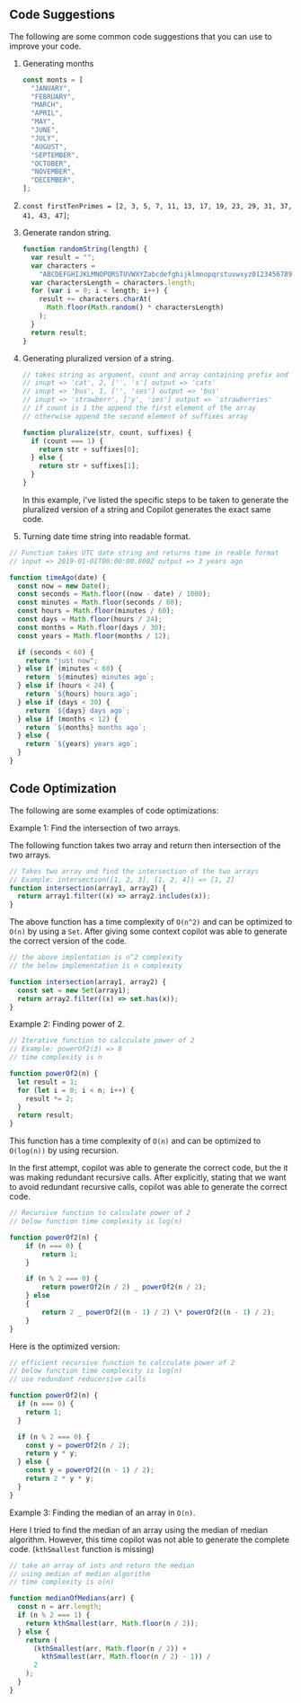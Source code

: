 ## Code Suggestions

The following are some common code suggestions that you can use to improve your code.

1.  Generating months

    ```js
    const monts = [
      "JANUARY",
      "FEBRUARY",
      "MARCH",
      "APRIL",
      "MAY",
      "JUNE",
      "JULY",
      "AUGUST",
      "SEPTEMBER",
      "OCTOBER",
      "NOVEMBER",
      "DECEMBER",
    ];
    ```

1.  `const firstTenPrimes = [2, 3, 5, 7, 11, 13, 17, 19, 23, 29, 31, 37, 41, 43, 47]`;

1.  Generate randon string.

    ```js
    function randomString(length) {
      var result = "";
      var characters =
        "ABCDEFGHIJKLMNOPQRSTUVWXYZabcdefghijklmnopqrstuvwxyz0123456789";
      var charactersLength = characters.length;
      for (var i = 0; i < length; i++) {
        result += characters.charAt(
          Math.floor(Math.random() * charactersLength)
        );
      }
      return result;
    }
    ```

1.  Generating pluralized version of a string.

    ```js
    // takes string as argument, count and array containing prefix and suffix and returns pluralized version of it
    // inupt => 'cat', 2, ['', 's'] output => 'cats'
    // inupt => 'bus', 1, ['', 'ses'] output => 'bus'
    // inupt => 'strawberr', ['y', 'ies'] output => 'strawberries'
    // if count is 1 the append the first element of the array
    // otherwise append the second element of suffixes array

    function pluralize(str, count, suffixes) {
      if (count === 1) {
        return str + suffixes[0];
      } else {
        return str + suffixes[1];
      }
    }
    ```

    In this example, i've listed the specific steps to be taken to generate the pluralized version of a string and Copilot generates the exact same code.

1.  Turning date time string into readable format.

```js
// Function takes UTC date string and returns time in reable format
// input => 2019-01-01T00:00:00.000Z output => 3 years ago

function timeAgo(date) {
  const now = new Date();
  const seconds = Math.floor((now - date) / 1000);
  const minutes = Math.floor(seconds / 60);
  const hours = Math.floor(minutes / 60);
  const days = Math.floor(hours / 24);
  const months = Math.floor(days / 30);
  const years = Math.floor(months / 12);

  if (seconds < 60) {
    return "just now";
  } else if (minutes < 60) {
    return `${minutes} minutes ago`;
  } else if (hours < 24) {
    return `${hours} hours ago`;
  } else if (days < 30) {
    return `${days} days ago`;
  } else if (months < 12) {
    return `${months} months ago`;
  } else {
    return `${years} years ago`;
  }
}
```

## Code Optimization

The following are some examples of code optimizations:

Example 1: Find the intersection of two arrays.

The following function takes two array and return then intersection of the two arrays.

```js
// Takes two array and find the intersection of the two arrays
// Example: intersection([1, 2, 3], [1, 2, 4]) => [1, 2]
function intersection(array1, array2) {
  return array1.filter((x) => array2.includes(x));
}
```

The above function has a time complexity of `O(n^2)` and can be optimized to `O(n)` by using a `Set`. After giving some context copilot was able to generate the correct version of the code.

```js
// the above implentation is n^2 complexity
// the below implementation is n complexity

function intersection(array1, array2) {
  const set = new Set(array1);
  return array2.filter((x) => set.has(x));
}
```

Example 2: Finding power of 2.

```js
// Iterative function to calcculate power of 2
// Example: powerOf2(3) => 8
// time complexity is n

function powerOf2(n) {
  let result = 1;
  for (let i = 0; i < n; i++) {
    result *= 2;
  }
  return result;
}
```

This function has a time complexity of `O(n)` and can be optimized to `O(log(n))` by using recursion.

In the first attempt, copilot was able to generate the correct code, but the it was making redundant recursive calls. After explicitly, stating that we want to avoid redundant recursive calls, copilot was able to generate the correct code.

```js
// Recursive function to calculate power of 2
// below function time complexity is log(n)

function powerOf2(n) {
    if (n === 0) {
        return 1;
    }

    if (n % 2 === 0) {
        return powerOf2(n / 2) _ powerOf2(n / 2);
    } else
    {
        return 2 _ powerOf2((n - 1) / 2) \* powerOf2((n - 1) / 2);
    }
}
```

Here is the optimized version:

```js
// efficient recursive function to calcculate power of 2
// below function time complexity is log(n)
// use redundant reducersive calls

function powerOf2(n) {
  if (n === 0) {
    return 1;
  }

  if (n % 2 === 0) {
    const y = powerOf2(n / 2);
    return y * y;
  } else {
    const y = powerOf2((n - 1) / 2);
    return 2 * y * y;
  }
}
```

Example 3: Finding the median of an array in `O(n)`.

Here I tried to find the median of an array using the median of median algorithm. However, this time copilot was not able to generate the complete code. (`kthSmallest` function is missing)

```js
// take an array of ints and return the median
// using median of median algorithm
// time complexity is o(n)

function medianOfMedians(arr) {
  const n = arr.length;
  if (n % 2 === 1) {
    return kthSmallest(arr, Math.floor(n / 2));
  } else {
    return (
      (kthSmallest(arr, Math.floor(n / 2)) +
        kthSmallest(arr, Math.floor(n / 2) - 1)) /
      2
    );
  }
}
```

